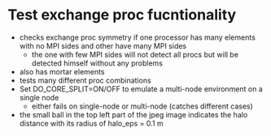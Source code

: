 # Test exchange proc fucntionality
- checks exchange proc symmetry if one processor has many elements with no MPI sides and other have many MPI sides
  - the one with few MPI sides will not detect all procs but will be detected himself without any problems
- also has mortar elements
- tests many different proc combinations
- Set DO_CORE_SPLIT=ON/OFF to emulate a multi-node environment on a single node
  - either fails on single-node or multi-node (catches different cases)
- the small ball in the top left part of the jpeg image indicates the halo distance with its radius of halo_eps = 0.1 m
